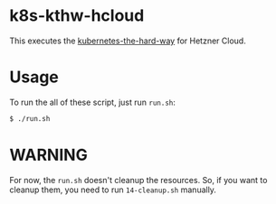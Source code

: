 # k8s-kthw-hcloud

This executes the [kubernetes-the-hard-way](https://github.com/kelseyhightower/kubernetes-the-hard-way) for Hetzner Cloud.

# Usage

To run the all of these script, just run `run.sh`:

```bash
$ ./run.sh
```

# WARNING

For now, the `run.sh` doesn't cleanup the resources. So, if you want to cleanup them,
you need to run `14-cleanup.sh` manually.
